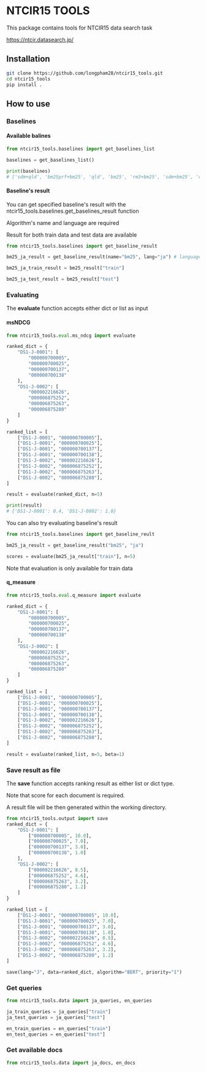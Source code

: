 # NTCIR15 TOOLS

This package contains tools for NTCIR15 data search task

https://ntcir.datasearch.jp/

## Installation

```bash
git clone https://github.com/longpham28/ntcir15_tools.git
cd ntcir15_tools
pip install .
```

## How to use

### Baselines

#### Available balines

```python
from ntcir15_tools.baselines import get_baselines_list

baselines = get_baselines_list()

print(baselines)
# ['sdm+qld', 'bm25prf+bm25', 'qld', 'bm25', 'rm3+bm25', 'sdm+bm25', 'rm3+qld', 'bm2']
```

#### Baseline's result

You can get specified baseline's result with the ntcir15_tools.baselines.get_baselines_result function

Algorithm's name and language are required

Result for both train data and test data are available

```python
from ntcir15_tools.baselines import get_baseline_result

bm25_ja_result = get_baseline_result(name="bm25", lang="ja") # language must be either "ja" or "en"

bm25_ja_train_result = bm25_result["train"]

bm25_ja_test_result = bm25_result["test"]
```

### Evaluating

The __evaluate__ function accepts either dict or list as input

#### msNDCG

```python
from ntcir15_tools.eval.ms_ndcg import evaluate

ranked_dict = {
    "DS1-J-0001": [
        "000000700005",
        "000000700025",
        "000000700137",
        "000000700138"
    ],
    "DS1-J-0002": [
        "000002216626",
        "000006875252",
        "000006875263",
        "000006875280"
    ]
}

ranked_list = [
    ["DS1-J-0001", "000000700005"],
    ["DS1-J-0001", "000000700025"],
    ["DS1-J-0001", "000000700137"],
    ["DS1-J-0001", "000000700138"],
    ["DS1-J-0002", "000002216626"],
    ["DS1-J-0002", "000006875252"],
    ["DS1-J-0002", "000006875263"],
    ["DS1-J-0002", "000006875280"],
]

result = evaluate(ranked_dict, n=5)

print(result)
# {'DS1-J-0001': 0.4, 'DS1-J-0002': 1.0}
```

You can also try evaluating baseline's result

```python
from ntcir15_tools.baselines import get_baseline_reult

bm25_ja_result = get_baseline_result("bm25", "ja")

scores = evaluate(bm25_ja_result["train"], n=5)

```
Note that evaluation is only available for train data

#### q_measure

```python
from ntcir15_tools.eval.q_measure import evaluate

ranked_dict = {
    "DS1-J-0001": [
        "000000700005",
        "000000700025",
        "000000700137",
        "000000700138"
    ],
    "DS1-J-0002": [
        "000002216626",
        "000006875252",
        "000006875263",
        "000006875280"
    ]
}

ranked_list = [
    ["DS1-J-0001", "000000700005"],
    ["DS1-J-0001", "000000700025"],
    ["DS1-J-0001", "000000700137"],
    ["DS1-J-0001", "000000700138"],
    ["DS1-J-0002", "000002216626"],
    ["DS1-J-0002", "000006875252"],
    ["DS1-J-0002", "000006875263"],
    ["DS1-J-0002", "000006875280"],
]

result = evaluate(ranked_list, n=5, beta=1)
```

### Save result as file

The __save__ function accepts ranking result as either list or dict type.

Note that score for each document is required.

A result file will be then generated within the working directory.

```python
from ntcir15_tools.output import save
ranked_dict = {
    "DS1-J-0001": [
        ["000000700005", 10.0],
        ["000000700025", 7.0],
        ["000000700137", 3.0],
        ["000000700138", 1.0]
    ],
    "DS1-J-0002": [
        ["000002216626", 8.5],
        ["000006875252", 4.6],
        ["000006875263", 3.2],
        ["000006875280", 1.2]
    ]
}

ranked_list = [
    ["DS1-J-0001", "000000700005", 10.0],
    ["DS1-J-0001", "000000700025", 7.0],
    ["DS1-J-0001", "000000700137", 3.0],
    ["DS1-J-0001", "000000700138", 1.0],
    ["DS1-J-0002", "000002216626", 8.5],
    ["DS1-J-0002", "000006875252", 4.6],
    ["DS1-J-0002", "000006875263", 3.2],
    ["DS1-J-0002", "000006875280", 1.2]
]

save(lang="J", data=ranked_dict, algorithm="BERT", priority="1")

```

### Get queries

```python
from ntcir15_tools.data import ja_queries, en_queries

ja_train_queries = ja_queries["train"]
ja_test_queries = ja_queries["test"]

en_train_queries = en_queries["train"]
en_test_queries = en_queries["test"]

```

### Get available docs

```python
from ntcir15_tools.data import ja_docs, en_docs
```
